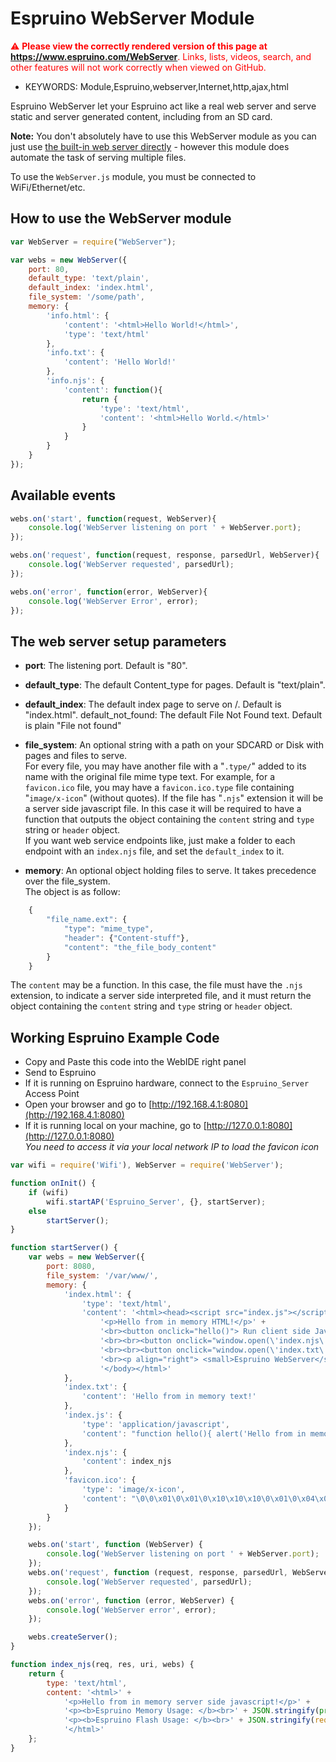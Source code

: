 <!--- Copyright (c) 2017 Allan Brazute. See the file LICENSE for copying permission. -->
Espruino WebServer Module
=========================

<span style="color:red">:warning: **Please view the correctly rendered version of this page at https://www.espruino.com/WebServer**. Links, lists, videos, search, and other features will not work correctly when viewed on GitHub.</span>

* KEYWORDS: Module,Espruino,webserver,Internet,http,ajax,html

Espruino WebServer let your Espruino act like a real web server and serve static and server generated content, including from an SD card.

**Note:** You don't absolutely have to use this WebServer module as you can
just use [the built-in web server directly](/Internet#server) - however this
module does automate the task of serving multiple files.

To use the `WebServer.js` module, you must be connected to WiFi/Ethernet/etc.

How to use the WebServer module
-------------------------------

```javascript
var WebServer = require("WebServer");

var webs = new WebServer({
	port: 80,
	default_type: 'text/plain',
	default_index: 'index.html',
	file_system: '/some/path',
	memory: {
		'info.html': { 
			'content': '<html>Hello World!</html>',
			'type': 'text/html'
		},
		'info.txt': { 
			'content': 'Hello World!'
		},
		'info.njs': {
			'content': function(){
				return {
					'type': 'text/html',
					'content': '<html>Hello World.</html>'
				}
			}
		}
	}
});
```


Available events
----------------

```javascript
webs.on('start', function(request, WebServer){
	console.log('WebServer listening on port ' + WebServer.port);
});

webs.on('request', function(request, response, parsedUrl, WebServer){
	console.log('WebServer requested', parsedUrl);
});

webs.on('error', function(error, WebServer){
	console.log('WebServer Error', error);
});
```


The web server setup parameters
-------------------------------

- **port**: The listening port. Default is "80".

- **default_type**: The default Content_type for pages. Default is "text/plain".

- **default_index**: The default index page to serve on /. Default is "index.html".
default_not_found: The default File Not Found text. Default is plain "File not found"

- **file_system**: An optional string with a path on your SDCARD or Disk with pages and files to serve.<br> 
For every file, you may have another file with a "`.type/`" added to its name with the original file mime type text. For example, for a `favicon.ico` file, you may have a `favicon.ico.type` file containing "`image/x-icon`" (without quotes).
If the file has "`.njs`" extension it will be a server side javascript file. In this case it will be required to have a function that outputs the object containing the `content` string and `type` string or `header` object.<br> 
If you want web service endpoints like, just make a folder to each endpoint with an `index.njs` file, and set the `default_index` to it.

- **memory**: An optional object holding files to serve. It takes precedence over the file_system. <br>
The object is as follow: 
```js
	{
		"file_name.ext": {
			"type": "mime_type",
			"header": {"Content-stuff"},
			"content": "the_file_body_content"
		}
	}
```
The `content` may be a function. In this case, the file must have the `.njs` extension, to indicate a server side interpreted file, and it must return the object containing the `content` string and `type` string or `header` object.



Working Espruino Example Code
-----------------------------

- Copy and Paste this code into the WebIDE right panel
- Send to Espruino
- If it is running on Espruino hardware, connect to the `Espruino_Server` Access Point
- Open your browser and go to [http://192.168.4.1:8080](http://192.168.4.1:8080) 
- If it is running local on your machine, go to [http://127.0.0.1:8080](http://127.0.0.1:8080)<br>
*You need to access it via your local network IP to load the favicon icon*

```javascript
var wifi = require('Wifi'), WebServer = require('WebServer');

function onInit() {
	if (wifi)
		wifi.startAP('Espruino_Server', {}, startServer);
	else
		startServer();
}

function startServer() {
	var webs = new WebServer({
		port: 8080,
		file_system: '/var/www/',
		memory: {
			'index.html': { 
				'type': 'text/html',
				'content': '<html><head><script src="index.js"></script></head><body>' +
					'<p>Hello from in memory HTML!</p>' +
					'<br><button onclick="hello()"> Run client side JavaScript</button>' +
					'<br><br><button onclick="window.open(\'index.njs\', \'_top\')"> Run server side JavaScript</button>' +
					'<br><br><button onclick="window.open(\'index.txt\', \'_top\')"> Go to a simple text</button>' +
					'<br><p align="right"> <small>Espruino WebServer</small> </p>' +
					'</body></html>'
			},
			'index.txt': { 
				'content': 'Hello from in memory text!'
			},
			'index.js': {
				'type': 'application/javascript',
				'content': "function hello(){ alert('Hello from in memory client side javascript'); }",
			},
			'index.njs': {
				'content': index_njs
			},
			'favicon.ico': {
				'type': 'image/x-icon',
				'content': "\0\0\x01\0\x01\0\x10\x10\x10\0\x01\0\x04\x00\xf0\0\0\0\x16\0\0\x00\x89PNG\x0d\x0a\x1a\x0a\0\0\0\x0dIHDR\0\0\0\x10\0\0\0\x10\x08\x06\0\0\0\x1f\xf3\xffa\0\0\x00\xb7IDAT8\x8d\xa5S\xc1\x0d\x03!\x0csN\xb7\x91w\xcaP\xde)3\xd1G\x09\x0a\x85\xab\xa8\xea\x0f\x02\x82c\x1b0\x92x\x82\xbb\xb7:\x8f\x08D\x84\xd5\xb5\x1b\x00H\xb6>N\x04uN\x12\x92\x10\x11S\xcd]\x0b\xbf\xa9\xe9\x8a\x00\xa0I\x1a*\x06A\x97\xb7\x90\xd4\x8e$A\x12\xee\xde\xb2vR\x90$\xc8q\xf6\x03\xbc\x15Ldw]\x88zpc\xab*\x8c\x08H\xb2A\x90\x1e\x97\xce\x1bd3\x00\xb8v\x9b\xa7p\xf7\xb6\x10\x9cb\xc9\xe0Wd\x06\x17\x80v\xe2\xfb\x09\x17\x00H\xfa\x8b\xc0\xba\x9c\xe3CU\xf1\xc8@\xd2\x08fW\xf8i3?U\x12\x18z\x16\xf5A\x9ddc_\xee\xbd~e{*z\x01|\xcdnfT\x03\x0an\0\0\0\x00IEND\xaeB`\x82"
			}
		}
	});

	webs.on('start', function (WebServer) {
		console.log('WebServer listening on port ' + WebServer.port);
	});
	webs.on('request', function (request, response, parsedUrl, WebServer) {
		console.log('WebServer requested', parsedUrl);
	});
	webs.on('error', function (error, WebServer) {
		console.log('WebServer error', error);
	});

	webs.createServer();
}

function index_njs(req, res, uri, webs) {
	return {
		type: 'text/html',
		content: '<html>' + 
			'<p>Hello from in memory server side javascript!</p>' +
			'<p><b>Espruino Memory Usage: </b><br>' + JSON.stringify(process.memory()) + '</p>' + 
			'<p><b>Espruino Flash Usage: </b><br>' + JSON.stringify(require('Flash').getFree()) + '</p>' + 
			'</html>'
	};
}
```
